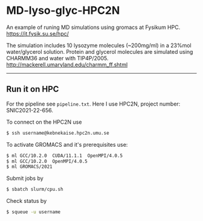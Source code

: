 # MD-lyso-glyc-HPC2N
An example of runing MD simulations using gromacs at Fysikum HPC. 
https://it.fysik.su.se/hpc/

The simulation includes 10 lysozyme molecules (~200mg/ml) in a 23%mol water/glycerol solution. 
Protein and glycerol molecules are simulated using CHARMM36 and water with TIP4P/2005.
http://mackerell.umaryland.edu/charmm_ff.shtml


-----
## Run it on HPC
For the pipeline see `pipeline.txt`. Here I use HPC2N, project number: SNIC2021-22-656.

To connect on the HPC2N use
```bash 
$ ssh username@kebnekaise.hpc2n.umu.se
```

To activate GROMACS and it's prerequisites use: 
```bash 
$ ml GCC/10.2.0  CUDA/11.1.1  OpenMPI/4.0.5
$ ml GCC/10.2.0  OpenMPI/4.0.5
$ ml GROMACS/2021
```

Submit jobs by
```bash
$ sbatch slurm/cpu.sh
```

Check status by
```bash
$ squeue -u username
```
